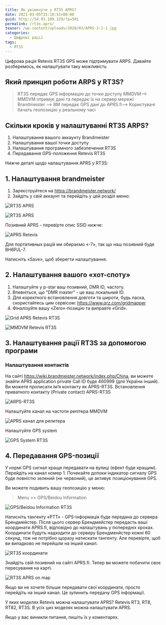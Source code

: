 ```yaml
---
title: Як увімкнути у RT3S APRS?
date: 2021-03-05T15:10:51+00:00
guid: http://54.93.109.229/?p=501
permalink: /rt3s-aprs/
teaser: /wp-content/uploads/2020/03/APRS-3-1-1.jpg
categories:
  - Цифрові рації
tags:
  - RT3S
---
```

Цифрова рація Retevis RT3S GPS може підтримувати ARPS. Давайте розберемось, як налаштувати таку можливість

## Який принцип роботи ARPS у RT3S?

> RT3S передає GPS інформацію до точки доступу MMDVM–> MMDVM отримує дані та передає їх на сервер мережі Brandmeister –> BM передає GPS дані до APRS.fi–> Користувачі бачать геопозицію у реальному часі

## Скільки кроків у налаштуванні RT3S ARPS?

  1. Налаштування вашого аккаунту Brandmeister
  2. Налаштування вашої точки доступу
  3. Налаштування програмного забезпечення RT3S
  4. Передавання GPS-положення Retevis RT3S

Нижче деталі щодо налаштування APRS у RT3S:

## 1. Налаштування brandmeister

  1. Зареєструйтеся на <https://brandmeister.network/>
  2. Зайдіть у свій аккаунт та перейдіть у цей розділ меню:

![RT3S APRS](/wp-content/uploads/2020/03/APRS-1-1-252x300.jpg)

![RT3S APRS](https://retevis.com.ua/wp-content/uploads/2020/03/APRS-2-1024x440.jpg)

Позивний APRS - перевірте опис SSID нижче:

![APRS Retevis](/wp-content/uploads/2020/03/APRS-3-1.jpg)

Для портативных рацій ми обираємо «-7», так що наш позивний буде BH6PJL-7.

Натисніть «Save», щоб зберегти налаштування.

## 2. Налаштування вашого «хот-споту»

  1. Налаштуйте у p-star ваш позивний, DMR ID, частоту.
  2. Впевніться, що “DMR master” - це ваш локальний ID.
  3. Для коректного встановлення довготи та широти, будь ласка, скористайтесь цим сервісом: <https://www.qrz.com/gridmapper>
  4. Фіналізуйте вашу «Zero»-позицію та виправте «Grid».

![Grid APRS Retevis RT3S](/wp-content/uploads/2020/03/APRS-4.jpg)

![MMDVM Retevis RT3S](/wp-content/uploads/2020/03/APRS-5.jpg)

## 3. Налаштування рації RT3S за допомогою програми

### Налаштування контактів

На сайті https://wiki.brandmeister.network/index.php/China, ви можете знайти APRS application private Call ID буде 460999 (для України інший). Ви можете прописати ім‘я контакту як APRS-RT3S. Встановлення приватного контакту (Private contact) APRS-RT3S

![ARPS-RT3S](/wp-content/uploads/2020/03/APRS-6.jpg)

Налаштуйте канал на частоти репітера MMDVM

![APRS канал для репитера](/wp-content/uploads/2020/03/APRS-7.jpg)

Налаштуйте GPS system

![GPS System RT3S](/wp-content/uploads/2020/03/APRS-8.jpg)

## 4. Передавання GPS-позиції

У нормі GPS сигнал краще передавати на вулиці (ефект буде кращим). Перейдіть на канал номер 1. Почекайте допоки індикатор сигналу GPS буде повністю зелений (не червоний), це активує позиціонування GPS.

Ви можете подивить вашу геопозицію у меню:   
> Menu >> GPS/Beidou Information

![GPS/Beidou Information RT3S](/wp-content/uploads/2020/03/RT3S-APRS-2-576x1024.jpg)

Натисніть тангенту «PTT» - GPS-інформація буде передана до сервера Брендмейстер. Після цього сервер Брендмейстер передасть ваші координати APRS.fi, відповідно до налаштувань у попередніх кроках. Координати будуть надходити до серверу Брендменйстер кожні 60 секунд, тож не потрібно щоразу натискати тангенту. Але перевірте, щоб ви випадково не перейшли на інший канал.

![RT3S координати](/wp-content/uploads/2020/03/RT3S-APRS1-576x1024.jpg)

Знайдіть свій позивний на сайті APRS.fi. Тепер ви можете побачити своє пересування на карті.

![RT3S APRS on map](/wp-content/uploads/2020/03/APRS-3-1-1.jpg)

Якщо ви не хочете більше передавати свої координати, просто перейдіть на інший канал. Це зупинить передачу GPS інформації.

У яких моделях Retevis можна налаштувати APRS? Retevis RT3, RT8, RT82, RT3S. В усіх цих моделях можна налаштувати APRS.

Якщо у вас виникли питання, пишіть їх у коментарях.